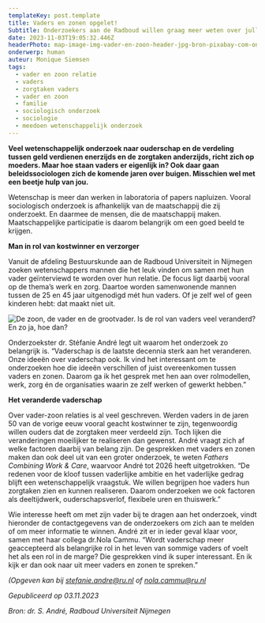 ```yaml
---
templateKey: post.template
title: Vaders en zonen opgelet!
Subtitle: Onderzoekers aan de Radboud willen graag meer weten over jullie relatie
date: 2023-11-03T19:05:32.446Z
headerPhoto: map-image-img-vader-en-zoon-header-jpg-bron-pixabay-com-onderschrift-vader-en-zoon-header
onderwerp: human
auteur: Monique Siemsen
tags:
  - vader en zoon relatie
  - vaders
  - zorgtaken vaders
  - vader en zoon
  - familie
  - sociologisch onderzoek
  - sociologie
  - meedoen wetenschappelijk onderzoek
---
```

**Veel wetenschappelijk onderzoek naar ouderschap en de verdeling tussen geld verdienen enerzijds en de zorgtaken anderzijds, richt zich op moeders. Maar hoe staan vaders er eigenlijk in? Ook daar gaan beleidssociologen zich de komende jaren over buigen. Misschien wel met een beetje hulp van jou.**



Wetenschap is meer dan werken in laboratoria of papers napluizen. Vooral sociologisch onderzoek is afhankelijk van de maatschappij die zij onderzoekt. En daarmee de mensen, die de maatschappij maken. Maatschappelijke participatie is daarom belangrijk om een goed beeld te krijgen.

**M﻿an in rol van kostwinner en verzorger**

Vanuit de afdeling Bestuurskunde aan de Radboud Universiteit in Nijmegen zoeken wetenschappers mannen die het leuk vinden om samen met hun vader geïnterviewd te worden over hun relatie. De focus ligt daarbij vooral op de thema’s werk en zorg. Daartoe worden samenwonende mannen tussen de 25 en 45 jaar uitgenodigd mét hun vaders. Of je zelf wel of geen kinderen hebt: dat maakt niet uit. 

![De zoon, de vader en de grootvader. Is de rol van vaders veel veranderd? En zo ja, hoe dan?](/img/vader-en-zoon-1.jpg "Pixabay.com")

Onderzoekster dr. Stéfanie André legt uit waarom het onderzoek zo belangrijk is. “Vaderschap is de laatste decennia sterk aan het veranderen. Onze ideeën over vaderschap ook. Ik vind het interessant om te onderzoeken hoe die ideeën verschillen of juist overeenkomen tussen vaders en zonen. Daarom ga ik het gesprek met hen aan over rolmodellen, werk, zorg én de organisaties waarin ze zelf werken of gewerkt hebben.”



**H﻿et veranderde vaderschap**

Over vader-zoon relaties is al veel geschreven. Werden vaders in de jaren 50 van de vorige eeuw vooral geacht kostwinner te zijn, tegenwoordig willen ouders dat de zorgtaken meer verdeeld zijn. Toch lijken die veranderingen moeilijker te realiseren dan gewenst. André vraagt zich af welke factoren daarbij van belang zijn. De gesprekken met vaders en zonen maken dan ook deel uit van een groter onderzoek, te weten *Fathers Combining Work & Care*, waarvoor André tot 2026 heeft uitgetrokken. “De redenen voor de kloof tussen vaderlijke ambitie en het vaderlijke gedrag blijft een wetenschappelijk vraagstuk. We willen begrijpen hoe vaders hun zorgtaken zien en kunnen realiseren. Daarom onderzoeken we ook factoren als deeltijdwerk, ouderschapsverlof, flexibele uren en thuiswerk.” 



Wie interesse heeft om met zijn vader bij te dragen aan het onderzoek, vindt hieronder de contactgegevens van de onderzoekers om zich aan te melden of om meer informatie te winnen. André zit er in ieder geval klaar voor, samen met haar collega dr.Nola Cammu. “Wordt vaderschap meer geaccepteerd als belangrijke rol in het leven van sommige vaders of voelt het als een rol in de marge? Die gesprekken vind ik super interessant. En ik kijk er dan ook naar uit meer vaders en zonen te spreken.”

*(Opgeven kan bij [stefanie.andre@ru.nl](mailto:stefanie.andre@ru.nl) of [nola.cammu@ru.nl](mailto:nola.cammu@ru.nl)*

*Gepubliceerd op 03.11.2023*

*Bron: dr. S. André, Radboud Universiteit Nijmegen*